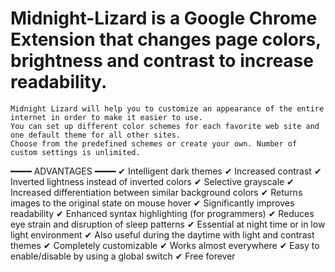 # Midnight-Lizard is a Google Chrome Extension that changes page colors, brightness and contrast to increase readability.

    Midnight Lizard will help you to customize an appearance of the entire internet in order to make it easier to use.
    You can set up different color schemes for each favorite web site and one default theme for all other sites.
    Choose from the predefined schemes or create your own. Number of custom settings is unlimited.
━━━━ ADVANTAGES ━━━━
  ✔ Intelligent dark themes
  ✔ Increased contrast
  ✔ Inverted lightness instead of inverted colors
  ✔ Selective grayscale
  ✔ Increased differentiation between similar background colors
  ✔ Returns images to the original state on mouse hover
  ✔ Significantly improves readability
  ✔ Enhanced syntax highlighting (for programmers)
  ✔ Reduces eye strain and disruption of sleep patterns
  ✔ Essential at night time or in low light environment
  ✔ Also useful during the daytime with light and contrast themes
  ✔ Completely customizable
  ✔ Works almost everywhere
  ✔ Easy to enable/disable by using a global switch
  ✔ Free forever

